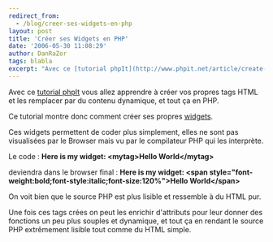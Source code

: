 ```yaml
---
redirect_from:
  - /blog/creer-ses-widgets-en-php
layout: post
title: 'Créer ses Widgets en PHP'
date: '2006-05-30 11:08:29'
author: DanRaZor
tags: blabla
excerpt: "Avec ce [tutorial phpIt](http://www.phpit.net/article/create-html-widgets-php/) vous allez apprendre à créer vos propres tags HTML   et les remplacer par du contenu dynamique, et tout ça en PHP.  \n  \nCe tutorial montre donc comment créer ses propres      …"
---
```


Avec ce [tutorial phpIt](http://www.phpit.net/article/create-html-widgets-php/) vous allez apprendre à créer vos propres tags HTML   et les remplacer par du contenu dynamique, et tout ça en PHP.

Ce tutorial montre donc comment créer ses propres [widgets](http://www.google.fr/search?q=define%3Awidget+&amp;start=0&amp;ie=utf-8&amp;oe=utf-8&amp;client=firefox-a&amp;rls=org.mozilla:fr:official).

Ces widgets permettent de coder plus simplement, elles ne sont pas visualisées   par le Browser mais vu par le compilateur PHP qui les interprète.

Le code : **Here is my widget: &lt;mytag&gt;Hello World&lt;/mytag&gt;**

deviendra dans le browser final : **Here is my widget: &lt;span style=&quot;font-weight:bold;font-style:italic;font-size:120%&quot;&gt;Hello World&lt;/span&gt;**

On voit bien que le source PHP est plus lisible et ressemble à du HTML pur.

Une fois ces tags crées on peut les enrichir d'attributs pour leur donner    des fonctions un peu plus souples et dynamique, et tout ça en rendant le source PHP extrêmement lisible tout comme du HTML simple.
